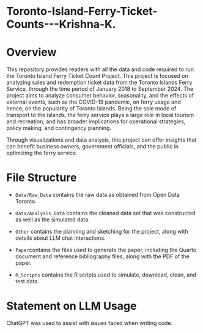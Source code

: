 # Toronto-Island-Ferry-Ticket-Counts---Krishna-K.

# Overview

This repository provides readers with all the data and code required to run the Toronto Island Ferry Ticket Count Project. This project is focused on analyzing sales and redemption ticket data from the Toronto Islands Ferry Service, through the time period of January 2018 to September 2024. The project aims to analyze consumer behavior, seasonality, and the effects of external events, such as the COVID-19 pandemic, on ferry usage and hence, on the popularity of Toronto Islands. Being the sole mode of transport to the islands, the ferry service plays a large role in local tourism and recreation, and has broader implications for operational strategies, policy making, and contingency planning.

Through visualizations and data analysis, this project can offer insights that can benefit business owners, government officials, and the public in optimizing the ferry service.

# File Structure

-   `Data/Raw_Data` contains the raw data as obtained from Open Data Toronto.

-   `Data/Analysis_Data` contains the cleaned data set that was constructed as well as the simulated data.

-   `Other` contains the planning and sketching for the project, along with details about LLM chat interactions.

-   `Paper`contains the files used to generate the paper, including the Quarto document and reference bibliography files, along with the PDF of the paper.

-   `R_Scripts` contains the R scripts used to simulate, download, clean, and test data.

# Statement on LLM Usage

ChatGPT was used to assist with issues faced when writing code.
